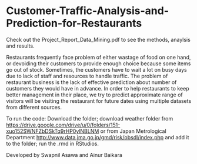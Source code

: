 # Customer-Traffic-Analysis-and-Prediction-for-Restaurants

Check out the Project_Report_Data_Mining.pdf to see the methods, anaylsis and results.


Restaurants frequently face problem of either wastage of food on one hand, or devoiding their
customers to provide enough choice because some items go out of stock. Sometimes, the
customers have to wait a lot on busy days due to lack of staff and resources to handle traffic. The
problem of restaurant business is the lack of effective prediction about number of customers they
would have in advance. In order to help restaurants to keep better management in their place, we
try to predict approximate range of visitors will be visiting the restaurant for future dates using
multiple datasets from different sources. 


To run the code:
Download the folder; download weather folder from https://drive.google.com/drive/u/0/folders/151-xuo152SWNFZbDSkTq9rHP0ylNBLNM or from Japan Metrological Department http://www.data.jma.go.jp/gmd/risk/obsdl/index.php and add it to the folder; run the .rmd in RStudios.


Developed by Swapnil Asawa and Ainur Baikara
